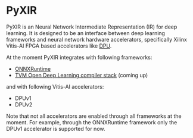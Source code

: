 # PyXIR

PyXIR is an Neural Network Intermediate Representation (IR) for deep learning. It is designed to be an interface between deep learning frameworks and neural network hardware accelerators, specifically Xilinx Vitis-AI FPGA based accelerators like [DPU](https://www.xilinx.com/products/intellectual-property/dpu.html). 

At the moment PyXIR integrates with following frameworks:
* [ONNXRuntime](https://github.com/microsoft/onnxruntime/blob/master/docs/execution_providers/Vitis-AI-ExecutionProvider.md)
* [TVM Open Deep Learning compiler stack](https://github.com/apache/incubator-tvm) (coming up)

and with following Vitis-AI accelerators:
* DPUv1
* DPUv2

Note that not all accelerators are enabled through all frameworks at the moment. For example, through the ONNXRuntime framework only the DPUv1 accelerator is supported for now.